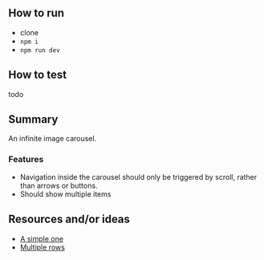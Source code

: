 ## How to run
- clone
- `npm i`
- `npm run dev`

## How to test
todo

## Summary

An infinite image carousel. 

### Features
- Navigation inside the carousel should only be triggered by scroll, rather than arrows or buttons.
- Should show multiple items


## Resources and/or ideas
- [A simple one](https://codepen.io/Raddy/pen/NojQmd)
- [Multiple rows](https://webflow.com/made-in-webflow/website/netflix-carousel)